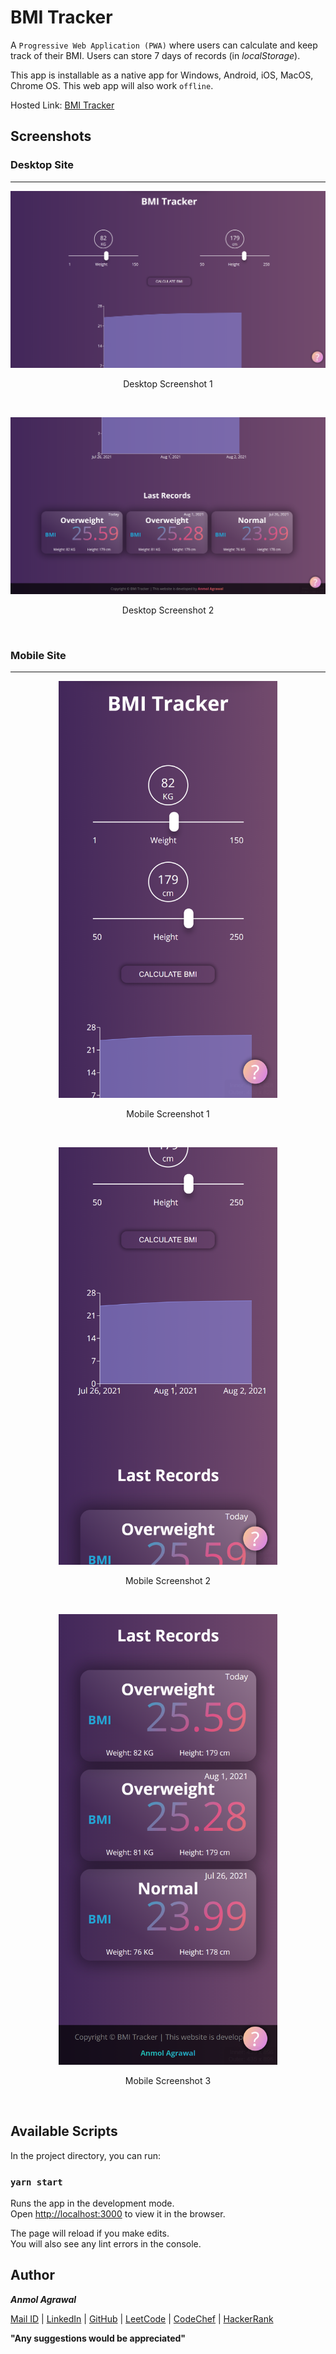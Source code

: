 # BMI Tracker

A `Progressive Web Application (PWA)` where users can calculate and keep track of their BMI. Users can store 7 days of records (in _localStorage_).

This app is installable as a native app for Windows, Android, iOS, MacOS, Chrome OS. This web app will also work `offline`.

Hosted Link: [BMI Tracker](https://anmolagrawal.tech/bmi-tracker/)

## Screenshots

### Desktop Site

---

<p align = "center">
    <img src = "Screenshots/desktop_1.png" alt="Desktop Screenshot 1">
    <p align = "center">
        Desktop Screenshot 1
    </p>
</p>

<br/>

<p align = "center">
    <img src = "Screenshots/desktop_2.png" alt="Desktop Screenshot 2">
    <p align = "center">
        Desktop Screenshot 2
    </p>
</p>

<br/>

### Mobile Site

---

<p align = "center">
    <img src = "Screenshots/mobile_1.png" alt="Mobile Screenshot 1" width="350px">
    <p align = "center">
        Mobile Screenshot 1
    </p>
</p>

<br/>

<p align = "center">
    <img src = "Screenshots/mobile_2.png" alt="Mobile Screenshot 2" width="350px">
    <p align = "center">
        Mobile Screenshot 2
    </p>
</p>

<br/>

<p align = "center">
    <img src = "Screenshots/mobile_3.png" alt="Mobile Screenshot 3" width="350px">
    <p align = "center">
        Mobile Screenshot 3
    </p>
</p>

<br/>

## Available Scripts

In the project directory, you can run:

### `yarn start`

Runs the app in the development mode.\
Open [http://localhost:3000](http://localhost:3000) to view it in the browser.

The page will reload if you make edits.\
You will also see any lint errors in the console.


## Author
***Anmol Agrawal***

[Mail ID](mailto:anmol.ag53@gmail.com?subject=[GitHub]) | [LinkedIn](https://www.linkedin.com/in/anmol-53/) | [GitHub](https://github.com/Anmol53/) | [LeetCode](https://leetcode.com/anmol_53/) | [CodeChef](https://www.codechef.com/users/uniquecoder_) | [HackerRank](https://www.hackerrank.com/anmol_53)

**"Any suggestions would be appreciated"**
